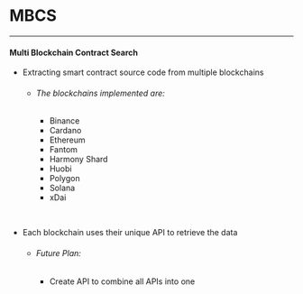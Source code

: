 # MBCS
---
#### Multi Blockchain Contract Search

+ Extracting smart contract source code from multiple blockchains
    
    + ###### The blockchains implemented are:
        + Binance
        + Cardano
        + Ethereum
        + Fantom
        + Harmony Shard
        + Huobi
        + Polygon
        + Solana
        + xDai
<br>

+ Each blockchain uses their unique API to retrieve the data
    + ###### Future Plan: 
        + Create API to combine all APIs into one 